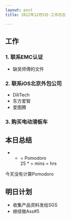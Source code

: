 ```yaml
---
layout: post
title: 2012年12月5日-工作日志  

---
```


  
## 工作

### 1. 联系EMC认证    
-  缺吴师傅的文件

### 2. 联系iOS北京外包公司 
-  DiliTech
-  东方爱智
-  爱图腾     

### 3. 购买电动滑板车
      
  
## 本日总结    

 +  +  =  Pomodoro    
25 *  =  mins =  hrs  

今天没有计算Pomodoro  
  
## 明日计划    
  
- 收集产品资料发给SGS
- 继续做Ass#5







  

    
